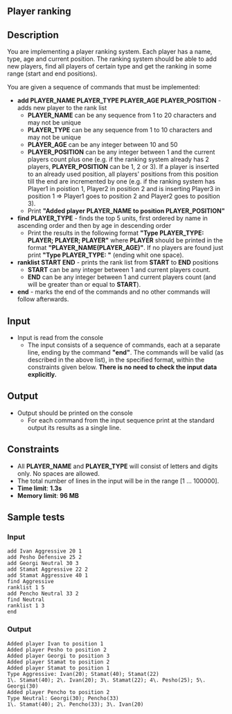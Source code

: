 <div class="page">

<div id="preview-page" class="preview-page" data-autorefresh-url="">

<div role="main" class="main-content">

<div class="container new-discussion-timeline experiment-repo-nav">

<div class="repository-content">

<div id="readme" class="readme boxed-group clearfix announce instapaper_body md">

<article class="markdown-body entry-content" itemprop="text" id="grip-content">

# [<span aria-hidden="true" class="octicon octicon-link"></span>](#player-ranking)Player ranking

## [<span aria-hidden="true" class="octicon octicon-link"></span>](#description)Description

You are implementing a player ranking system. Each player has a name, type, age and current position. The ranking system should be able to add new players, find all players of certain type and get the ranking in some range (start and end positions).

You are given a sequence of commands that must be implemented:

*   **add PLAYER_NAME PLAYER_TYPE PLAYER_AGE PLAYER_POSITION** - adds new player to the rank list
    *   **PLAYER_NAME** can be any sequence from 1 to 20 characters and may not be unique
    *   **PLAYER_TYPE** can be any sequence from 1 to 10 characters and may not be unique
    *   **PLAYER_AGE** can be any integer between 10 and 50
    *   **PLAYER_POSITION** can be any integer between 1 and the current players count plus one (e.g. if the ranking system already has 2 players, **PLAYER_POSITION** can be 1, 2 or 3). If a player is inserted to an already used position, all players' positions from this position till the end are incremented by one (e.g. if the ranking system has Player1 in poistion 1, Player2 in position 2 and is inserting Player3 in position 1 => Player1 goes to position 2 and Player2 goes to position 3).
    *   Print **"Added player PLAYER_NAME to position PLAYER_POSITION"**
*   **find PLAYER_TYPE** - finds the top 5 units, first ordered by name in ascending order and then by age in descending order
    *   Print the results in the following format **"Type PLAYER_TYPE: PLAYER; PLAYER; PLAYER"** where **PLAYER** should be printed in the format **"PLAYER_NAME(PLAYER_AGE)"**. If no players are found just print **"Type PLAYER_TYPE: "** (ending whit one space).
*   **ranklist START END** - prints the rank list from **START** to **END** positions
    *   **START** can be any integer between 1 and current players count.
    *   **END** can be any integer between 1 and current players count (and will be greater than or equal to **START**).
*   **end** - marks the end of the commands and no other commands will follow afterwards.

## [<span aria-hidden="true" class="octicon octicon-link"></span>](#input)Input

*   Input is read from the console
    *   The input consists of a sequence of commands, each at a separate line, ending by the command **"end"**. The commands will be valid (as described in the above list), in the specified format, within the constraints given below. **There is no need to check the input data explicitly.**

## [<span aria-hidden="true" class="octicon octicon-link"></span>](#output)Output

*   Output should be printed on the console
    *   For each command from the input sequence print at the standard output its results as a single line.

## [<span aria-hidden="true" class="octicon octicon-link"></span>](#constraints)Constraints

*   All **PLAYER_NAME** and **PLAYER_TYPE** will consist of letters and digits only. No spaces are allowed.
*   The total number of lines in the input will be in the range [1 ... 100000].
*   **Time limit**: **1.3s**
*   **Memory limit**: **96 MB**

## [<span aria-hidden="true" class="octicon octicon-link"></span>](#sample-tests)Sample tests

### [<span aria-hidden="true" class="octicon octicon-link"></span>](#input-1)Input

```
add Ivan Aggressive 20 1
add Pesho Defensive 25 2
add Georgi Neutral 30 3
add Stamat Aggressive 22 2
add Stamat Aggressive 40 1
find Aggressive
ranklist 1 5
add Pencho Neutral 33 2
find Neutral
ranklist 1 3
end

```

### [<span aria-hidden="true" class="octicon octicon-link"></span>](#output-1)Output

```
Added player Ivan to position 1
Added player Pesho to position 2
Added player Georgi to position 3
Added player Stamat to position 2
Added player Stamat to position 1
Type Aggressive: Ivan(20); Stamat(40); Stamat(22)
1\. Stamat(40); 2\. Ivan(20); 3\. Stamat(22); 4\. Pesho(25); 5\. Georgi(30)
Added player Pencho to position 2
Type Neutral: Georgi(30); Pencho(33)
1\. Stamat(40); 2\. Pencho(33); 3\. Ivan(20)

```

</article>

</div>

</div>

</div>

</div>

</div>

</div>

